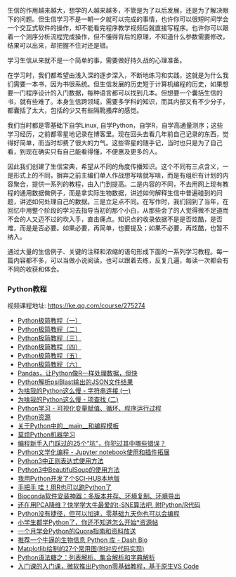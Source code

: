 生信的作用越来越大，想学的人越来越多，不管是为了以后发展，还是为了解决眼下的问题。但生信学习不是一朝一夕就可以完成的事情，也许你可以很短时间学会一个交互式软件的操作，却不能看完程序教学视频后就直接写程序。也许你可以跟着一个测序分析流程完成操作，但不懂得背后的原理，不知道什么参数需要修改，结果可以出来，却把握不住对还是错。

学习生信从来就不是一个简单的事，需要做好持久战的心理准备。

在学习时，我们都希望由浅入深的逐步深入，不断地练习和实践，这就是为什么我们需要一本书，因为书很系统。但生信发展的历史短于计算机编程的历史，如果想要一门程序设计的入门数据，每种语言都可以找到几本。但想要一个囊括生信的书，就有些难了。本身生信跨领域，需要多学科的知识，而其内部又有不少分子，都囊括了太大，包括的少又有些隔靴搔痒的感觉。

我们当时都是零基础下自学Linux,  自学Python，自学R，自学高通量测序；这些学习经历，之前都零星地记录在博客里。现在回头去看几年前自己记录的东西，觉得好简单，而当时却费了很大的力气。这些零星的随手记，当时也只是为了自己看，到现在确实只有自己能看得懂，不便惠及更多的人。

因此我们创建了生信宝典，希望从不同的角度传播知识。这个不同有三点含义，一是形式上的不同，摒弃之前主编们单人作战想写啥就写啥，而是有组织有计划的内容聚合，提供一系列的教程，由入门到提高。二是内容的不同，不去用网上现有教程的通用数据做例子，而是拿实际生物数据，讲述如何解释生信中普遍碰到的问题，讲述如何处理自己的数据。三是立足点不同。在写作时，我们回到了当年，在回忆中用整个阶段的学习去指导当初的那个小白，从那些会了的人觉得微不足道而不会的人又迈不过的坎入手，直击痛点。知识点的收录依据不是是否炫酷，是否难，而是是否必要。如果必要，再简单，也要提及；如果不必要，再炫酷，也暂不纳入。

通过大量的生信例子、关键的注释和浓缩的语句形成下面的一系列学习教程。每一篇内容都不多，可以当做小说阅读，也可以跟着去练，反复几遍，每读一次都会有不同的收获和体会。

### Python教程

视频课程地址: <https://ke.qq.com/course/275274>


* [Python极简教程（一）](https://mp.weixin.qq.com/s/9BNrq8Lu7hjtO2BAKOIXOA)
* [Python极简教程（二）](https://mp.weixin.qq.com/s/UyohxmUILG_0smL3cd62xg)
* [Python极简教程（三）](https://mp.weixin.qq.com/s/H-WexJvXsS93al9UyO8_mw)
* [Python极简教程（四）](https://mp.weixin.qq.com/s/478DiO0RdO9zEGSZ0NzsiA)
* [Python极简教程（五）](https://mp.weixin.qq.com/s/4EVPYbSGsivGAB6bKdtWXQ)
* [Python极简教程（六）](https://mp.weixin.qq.com/s/PMSFfScdG5uvZ0u8KHNncA)
* [Pandas，让Python像R一样处理数据，但快](https://mp.weixin.qq.com/s/1h-_J2NKjD1KyymPAeHPOg)
* [Python解析psiBlast输出的JSON文件结果](http://mp.weixin.qq.com/s/BN6u2aJkoMzffPv7rvbm8g)
* [为啥我的Python这么慢 - 字符串连接 (一)](https://mp.weixin.qq.com/s/n5kkZfC8FGlzeBODarLHcw)
* [为啥我的Python这么慢 - 项查找 (二)](http://mp.weixin.qq.com/s/-0UTgmdRQbF7I4fib62ooA)
* [Python学习 - 可视化变量赋值、循环、程序运行过程](https://mp.weixin.qq.com/s/zhr251PCTDGBO1YxYB-P6Q)
* [Python资源](http://mp.weixin.qq.com/s/1JlAROpOCBwaG574EwvkVw)
* [关于Python中的__main__和编程模板](http://mp.weixin.qq.com/s/JHDvdqq3Z-7uDmsyroblNQ)
* [莫烦Python机器学习](https://mp.weixin.qq.com/s/pXiV_cRZD8iu4jLAFMYPew)
* [编程新手入门踩过的25个“坑”，你犯过其中哪些错误？](https://mp.weixin.qq.com/s/C19yj-p67FsDDe2LvApdHQ)
* [Python文学化编程 - Jupyter notebook使用和插件拓展](https://mp.weixin.qq.com/s/mbJWNZr7rrJqQYCg2Wx_WA)
* [Python3中正则表达式使用方法](https://mp.weixin.qq.com/s/3r0geQASuWI2e0Jj3WwxpQ)
* [Python3中BeautifulSoup的使用方法](https://mp.weixin.qq.com/s/qZCQAuSM5mZbUyfam-2T0w)
* [我用Python开发了个SCI-HUB本地版](https://mp.weixin.qq.com/s/TtW44gSRR5aDdAy1lARMjw)
* [手把手 哇！用R也可以跑Python了](https://mp.weixin.qq.com/s/UIpGD7YF8kAaqluBoe8iWA)
* [Bioconda软件安装神器：多版本并存、环境复制、环境导出](https://mp.weixin.qq.com/s/XZf652njPMg9qUTjcVCMgQ)
* [还在用PCA降维？快学学大牛最爱的t-SNE算法吧, 附Python/R代码](https://mp.weixin.qq.com/s?__biz=MzI5MTcwNjA4NQ==&mid=2247484978&idx=1&sn=07b7f734ad0ad44562186c1ef3663057&scene=21#wechat_redirect)
* [Python没有捷径，但可以加速，零基础九天你也可以会编程](http://mp.weixin.qq.com/s?__biz=MzI5MTcwNjA4NQ==&mid=2247484825&idx=1&sn=fb419aa1a9c4b03b8c406544ba31163c&scene=21#wechat_redirect)
* [小学生都学Python了，你还不知道怎么开始*资源帖](http://mp.weixin.qq.com/s?__biz=MzI5MTcwNjA4NQ==&mid=2247484807&idx=1&sn=0a638f85a7dade1cce3c1759c30cb545&scene=21#wechat_redirect)
* [一个月学会Python的Quora指南和资料放送](http://mp.weixin.qq.com/s?__biz=MzI5MTcwNjA4NQ==&mid=2247484807&idx=1&sn=0a638f85a7dade1cce3c1759c30cb545&scene=21#wechat_redirect)
* [推荐一个牛逼的生物信息 Python 库 - Dash Bio](https://mp.weixin.qq.com/s/DQbtuvWkfpbyWogwxxIwHg)
* [Matplotlib绘制的27个常用图(附对应代码实现)](https://mp.weixin.qq.com/s/W8GoPqkZiyjBSLIJDv8isw)
* [Python语法糖之：列表解析、集合解析和字典解析](https://mp.weixin.qq.com/s/5r_nBSOxC-XvOeZakXsOsw)
* [入门课的入门课，微软推出Python零基础教程，基于原生VS Code](https://mp.weixin.qq.com/s/F2DQpAE8FO0X9PLLiTptvw)

